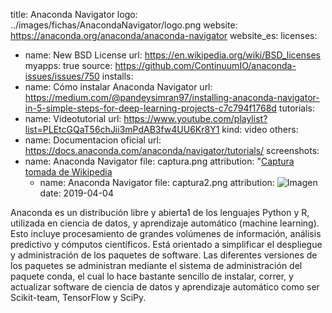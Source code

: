 title: Anaconda Navigator
logo: ../images/fichas/AnacondaNavigator/logo.png
website: https://anaconda.org/anaconda/anaconda-navigator
website_es: 
licenses:
  - name: New BSD License
    url: https://en.wikipedia.org/wiki/BSD_licenses
myapps: true
source: https://github.com/ContinuumIO/anaconda-issues/issues/750
installs:
  - name: Cómo instalar Anaconda Navigator
    url: https://medium.com/@pandeysimran97/installing-anaconda-navigator-in-5-simple-steps-for-deep-learning-projects-c7c794f1768d
tutorials:
  - name: Videotutorial 
    url: https://www.youtube.com/playlist?list=PLEtcGQaT56chJii3mPdAB3fw4UU6Kr8Y1
    kind: video
others:
  - name: Documentacion oficial
    url: https://docs.anaconda.com/anaconda/navigator/tutorials/
screenshots:
  - name: Anaconda Navigator
    file: captura.png
    attribution: "[Captura tomada de Wikipedia](https://docs.anaconda.com/_images/navigator-home-1-6.png)
    - name: Anaconda Navigator
    file: captura2.png
    attribution: ![Imagen](https://cdn-images-1.medium.com/max/1063/0*2mpiZsLQgaXzP7aY.png)
date: 2019-04-04

Anaconda es un distribución libre y abierta1​ de los lenguajes Python y R, utilizada en ciencia de datos, y aprendizaje automático (machine learning). Esto incluye procesamiento de grandes volúmenes de información, análisis predictivo y cómputos científicos. Está orientado a simplificar el despliegue y administración de los paquetes de software.
Las diferentes versiones de los paquetes se administran mediante el sistema de administración del paquete conda, el cual lo hace bastante sencillo de instalar, correr, y actualizar software de ciencia de datos y aprendizaje automático como ser Scikit-team, TensorFlow y SciPy.
